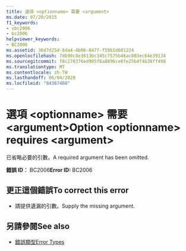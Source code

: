 ```yaml
---
title: 選項 <optionname> 需要 <argument>
ms.date: 07/20/2015
f1_keywords:
- vbc2006
- bc2006
helpviewer_keywords:
- BC2006
ms.assetid: 36d7d25d-8da4-4b06-847f-f59b1d681224
ms.openlocfilehash: 7db90c8e1613bc345c7575b46ac803ec64e39134
ms.sourcegitcommit: f8c270376ed905f6a8896ce0fe25b4f4b38ff498
ms.translationtype: MT
ms.contentlocale: zh-TW
ms.lasthandoff: 06/04/2020
ms.locfileid: "84367408"
---
```

# <a name="option-optionname-requires-argument"></a><span data-ttu-id="b24aa-102">選項 \<optionname> 需要 \<argument></span><span class="sxs-lookup"><span data-stu-id="b24aa-102">Option \<optionname> requires \<argument></span></span>
<span data-ttu-id="b24aa-103">已省略必要的引數。</span><span class="sxs-lookup"><span data-stu-id="b24aa-103">A required argument has been omitted.</span></span>  
  
 <span data-ttu-id="b24aa-104">**錯誤 ID︰** BC2006</span><span class="sxs-lookup"><span data-stu-id="b24aa-104">**Error ID:** BC2006</span></span>  
  
## <a name="to-correct-this-error"></a><span data-ttu-id="b24aa-105">更正這個錯誤</span><span class="sxs-lookup"><span data-stu-id="b24aa-105">To correct this error</span></span>  
  
- <span data-ttu-id="b24aa-106">請提供遺漏的引數。</span><span class="sxs-lookup"><span data-stu-id="b24aa-106">Supply the missing argument.</span></span>  
  
## <a name="see-also"></a><span data-ttu-id="b24aa-107">另請參閱</span><span class="sxs-lookup"><span data-stu-id="b24aa-107">See also</span></span>

- [<span data-ttu-id="b24aa-108">錯誤類型</span><span class="sxs-lookup"><span data-stu-id="b24aa-108">Error Types</span></span>](../programming-guide/language-features/error-types.md)
